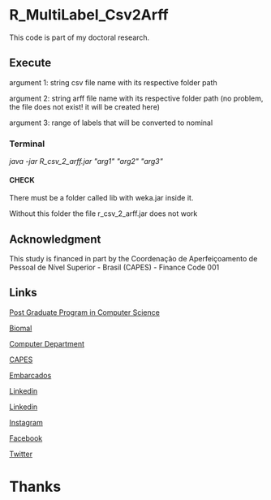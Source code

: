 # R_MultiLabel_Csv2Arff
This code is part of my doctoral research.


## Execute

argument 1: string csv file name with its respective folder path

argument 2: string arff file name with its respective folder path (no problem, the file does not exist! it will be created here)

argument 3: range of labels that will be converted to nominal

### Terminal
*java -jar R_csv_2_arff.jar "arg1" "arg2" "arg3"*

#### CHECK

There must be a folder called lib with weka.jar inside it. 

Without this folder the file r_csv_2_arff.jar does not work


## Acknowledgment
This study is financed in part by the Coordenação de Aperfeiçoamento de Pessoal de Nível Superior - Brasil (CAPES) - Finance Code 001

## Links

[Post Graduate Program in Computer Science](http://ppgcc.dc.ufscar.br/pt-br)

[Biomal](http://www.biomal.ufscar.br/)

[Computer Department](https://site.dc.ufscar.br/)

[CAPES](https://www.gov.br/capes/pt-br)

[Embarcados](https://www.embarcados.com.br/author/cissa/)

[Linkedin](https://www.linkedin.com/in/elainececiliagatto/)

[Linkedin](https://www.linkedin.com/company/27241216)

[Instagram](https://www.instagram.com/professoracissa/)

[Facebook](https://www.facebook.com/ProfessoraCissa/)

[Twitter](https://twitter.com/professoracissa)

# Thanks

